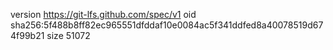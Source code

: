 version https://git-lfs.github.com/spec/v1
oid sha256:5f488b8ff82ec965551dfddaf10e0084ac5f341ddfed8a40078519d674f99b21
size 51072
